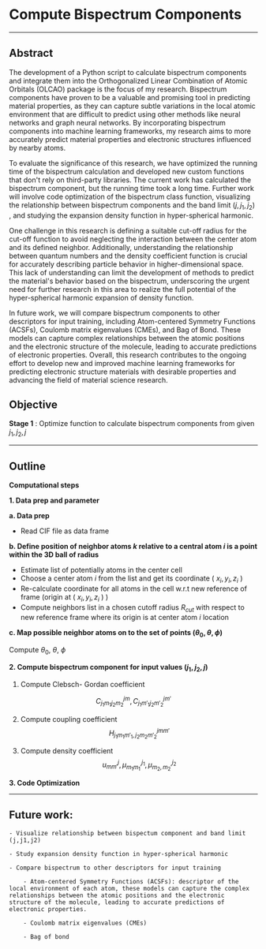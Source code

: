 # **Compute Bispectrum Components**
---
## Abstract 
The development of a Python script to calculate bispectrum components and integrate them into the Orthogonalized Linear Combination of Atomic Orbitals (OLCAO) package is the focus of my research. Bispectrum components have proven to be a valuable and promising tool in predicting material properties, as they can capture subtle variations in the local atomic environment that are difficult to predict using other methods like neural networks and graph neural networks. By incorporating bispectrum components into machine learning frameworks, my research aims to more accurately predict material properties and electronic structures influenced by nearby atoms.

To evaluate the significance of this research, we have optimized the running time of the bispectrum calculation and developed new custom functions that don't rely on third-party libraries. The current work has calculated the bispectrum component, but the running time took a long time. Further work will involve code optimization of the bispectrum class function, visualizing the relationship between bispectrum components and the band limit $(j,j
_1,j_2)$ , and studying the expansion density function in hyper-spherical harmonic.

One challenge in this research is defining a suitable cut-off radius for the cut-off function to avoid neglecting the interaction between the center atom and its defined neighbor. Additionally, understanding the relationship between quantum numbers and the density coefficient function is crucial for accurately describing particle behavior in higher-dimensional space. This lack of understanding can limit the development of methods to predict the material's behavior based on the bispectrum, underscoring the urgent need for further research in this area to realize the full potential of the hyper-spherical harmonic expansion of density function.

In future work, we will compare bispectrum components to other descriptors for input training, including Atom-centered Symmetry Functions (ACSFs), Coulomb matrix eigenvalues (CMEs), and Bag of Bond. These models can capture complex relationships between the atomic positions and the electronic structure of the molecule, leading to accurate predictions of electronic properties. Overall, this research contributes to the ongoing effort to develop new and improved machine learning frameworks for predicting electronic structure materials with desirable properties and advancing the field of material science research.

Objective
---

**Stage 1** : Optimize function to calculate bispectrum components from given $j_1, j_2, j$

---
## Outline
**Computational steps**

**1. Data prep and parameter**

**a. Data prep**

- Read CIF file as data frame

**b. Define position of neighbor atoms $k$ relative to a central atom $i$  is a point within the 3D ball of radius**

- Estimate list of potentially atoms in the center cell
- Choose a center atom $i$  from the list and get its coordinate  ( $x_i,y_i,z_i$ )
- Re-calculate coordinate for all atoms in the cell w.r.t new reference of frame  (origin at ( $x_i, y_i, z_i$ ) )
- Compute neighbors list in a chosen cutoff radius $R_{cut}$ with respect to new reference frame where its origin is at center atom $i$  location

**c. Map possible neighbor atoms on to the set of points $(\theta_0, \theta,\phi)$**

Compute $\theta_0, \ \theta, \ \phi$

**2. Compute bispectrum component for input values $(j_1, j_2, j)$**
1. Compute Clebsch- Gordan coefficient

$$ C^{jm}_{{j_1}{m_1}{j_2}{m_2}}, C^{jm'}_{{j_1}{m'_1}{j_2}{m'_2}} $$

2. Compute coupling coefficient
$$H^{jmm'}_{{{j_1}{m_1}{m'_1}} ,{{j_2}{m_2}{m'_2}}}$$

3. Compute  density coefficient
$$u^j_{mm'}, \mu_{m_1m_1'}^{j_1}, \mu_{m_2,m_2'}^{j_2}$$

**3. Code Optimization**

---
## Future work:
    - Visualize relationship between bispectum component and band limit (j,j1,j2) 

    - Study expansion density function in hyper-spherical harmonic

    - Compare bispectrum to other descriptors for input training

        - Atom-centered Symmetry Functions (ACSFs): descriptor of the local environment of each atom, these models can capture the complex relationships between the atomic positions and the electronic structure of the molecule, leading to accurate predictions of electronic properties.​

        - Coulomb matrix eigenvalues (CMEs) 

        - Bag of bond 

